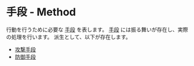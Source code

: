 # 手段 - Method

行動を行うために必要な [手段](#手段---method) を表します。
[手段](#手段---method) には振る舞いが存在し、実際の処理を行います。
派生として、以下が存在します。

- [攻撃手段](Attack.md)
- [防御手段](Protect.md)
